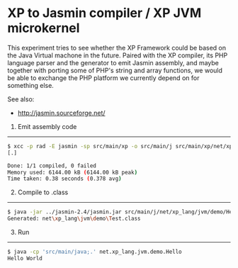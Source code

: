 XP to Jasmin compiler / XP JVM microkernel
==========================================
This experiment tries to see whether the XP Framework could be based on
the Java Virtual machone in the future. Paired with the XP compiler, its PHP
language parser and the generator to emit Jasmin assembly, and maybe together 
with porting some of PHP's string and array functions, we would be able 
to exchange the PHP platform we currently depend on for something else.

See also:

* http://jasmin.sourceforge.net/

1) Emit assembly code
---------------------
```sh
$ xcc -p rad -E jasmin -sp src/main/xp -o src/main/j src/main/xp/net/xp_lang/jvm/demo/Hello.xp
[.]

Done: 1/1 compiled, 0 failed
Memory used: 6144.00 kB (6144.00 kB peak)
Time taken: 0.38 seconds (0.378 avg)
```

2) Compile to .class
--------------------
```sh
$ java -jar ../jasmin-2.4/jasmin.jar src/main/j/net/xp_lang/jvm/demo/Hello.j
Generated: net\xp_lang\jvm\demo\Test.class
```

3) Run
------
```sh
$ java -cp 'src/main/java;.' net.xp_lang.jvm.demo.Hello
Hello World
```